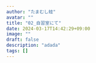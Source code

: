 ```yaml
---
author: "たまむし蛙"
avatar: ""
title: "02_自習室にて"
date: 2024-03-17T14:42:29+09:00
image: ""
draft: false
description: "adada"
tags: []
---
```


